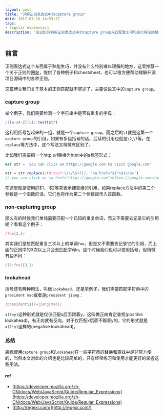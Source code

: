 ```yaml
---
layout: post
title: "详解正则表达式中的capture group"
date: 2017-07-16 14:53:27
tags:
- regular expression
description: '说说如何利用正则表达式中的capture group来匹配重复项和进行特定的替换'
---
```


## 前言

正则表达式这个东西属于熟能生巧，并没有什么特别难以理解的地方，这里推荐一个关于正则的[网站](http://regexr.com/)，提供了各种例子和cheatsheet，也可以很方便帮助理解开源项目源码中的各种正则。

这篇博文我们关于基本的正则匹配就不赘述了，主要说说其中的`capture group`。

### capture group

举个例子，我们需要检测一个字符串中是否有重复的字母：

```javascript
/([a-zA-Z])\1/.test(str)
```

这利用括号包起来的一组，就是一个`capture group`，而之后的`\1`就是这第一个`capture group`的引用，如果有多组括号的话，后续的引用也就是`\2`,`\3`等。在`replace`等方法中，这个写法又稍微有区别了。

比如我们需要把一个http url替换为html中的a标签形式：

```javascript
var str = 'you can click on https://google.com to visit google.com'

str = str.replace(/(https?:\/\/\S+?)/, '<a href="$1">$1</a>')
// you can click on <a href="https://google.com">https://google.com</a> to visit google.com
```

在这里就是使用的\$1， \$2等来表示捕获组的引用，如果replace方法中的第二个参数是一个函数的话，它们也将作为第二个参数起传入该函数。

### non-capturing group

那么有的时候我们单纯需要匹配一个已知的重复单词，而又不需要去记录它的引用呢？看看这个例子：

```javascript
/foo{3,}/
```

其实我们是想匹配重复三次以上的单词`foo`，但是又不需要去记录它的引用，而上面的正则中的3次以上只会去匹配字母o，这个时候我们也可以使用括号，但稍微有些不同：

```javascript
/(?:foo){3,}/
```

### lookahead

括号还有两种用法，叫做`lookahead`，还是举例子，我们需要匹配字符串中的`president mao`或者是`president jiang`：

```javascript
/president\s(?=jiang|mao)/
```

`x(?=y)`这种形式就是仅仅匹配x后面跟着y，这叫做正向肯定查找(positive lookahead)，有正向就有反向，对于仅匹配x后面不跟着y的，它的形式就是`x(?!y)`这样的(negative lookahead)。

### 总结

熟练使用`capture group`和`lookahead`在一些字符串的替换和查找中是非常方便的，当然本文对此的介绍也是比较简单的，只有经常练习和使用才能更好的掌握这些用法。

#### ref

- [https://developer.mozilla.org/zh-CN/docs/Web/JavaScript/Guide/Regular_Expressions](https://developer.mozilla.org/zh-CN/docs/Web/JavaScript/Guide/Regular_Expressions)
- [http://regexr.com/](http://regexr.com/)